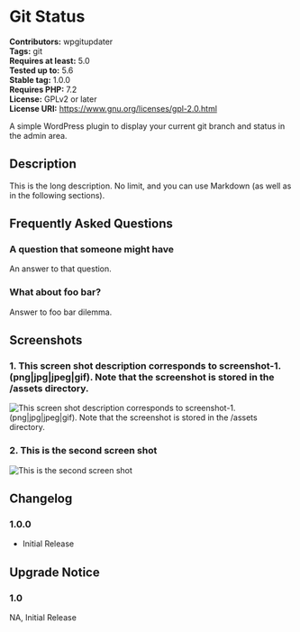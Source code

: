 # Git Status #
**Contributors:** wpgitupdater  
**Tags:** git  
**Requires at least:** 5.0  
**Tested up to:** 5.6  
**Stable tag:** 1.0.0  
**Requires PHP:** 7.2  
**License:** GPLv2 or later  
**License URI:** https://www.gnu.org/licenses/gpl-2.0.html  

A simple WordPress plugin to display your current git branch and status in the admin area.

## Description ##

This is the long description. No limit, and you can use Markdown (as well as in the following sections).

## Frequently Asked Questions ##

### A question that someone might have ###

An answer to that question.

### What about foo bar? ###

Answer to foo bar dilemma.

## Screenshots ##

### 1. This screen shot description corresponds to screenshot-1.(png|jpg|jpeg|gif). Note that the screenshot is stored in the /assets directory. ###
![This screen shot description corresponds to screenshot-1.(png|jpg|jpeg|gif). Note that the screenshot is stored in the /assets directory.](http://ps.w.org/git-status/assets/screenshot-1.png)

### 2. This is the second screen shot ###
![This is the second screen shot](http://ps.w.org/git-status/assets/screenshot-2.png)


## Changelog ##

### 1.0.0 ###
* Initial Release

## Upgrade Notice ##

### 1.0 ###
NA, Initial Release
